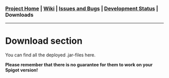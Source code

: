 
### [Project Home](https://github.com/Pommesritter/TownyPlots/blob/master/README.md#townyplots) | [Wiki](https://github.com/Pommesritter/TownyPlots/wiki/Wiki-Home) | [Issues and Bugs](https://github.com/Pommesritter/TownyPlots/issues) |  [Development Status](https://github.com/Pommesritter/TownyPlots/projects) | Downloads

***

# Download section

You can find all the deployed .jar-files here.

**Please remember that there is no guarantee for them to work on your Spigot version!**
